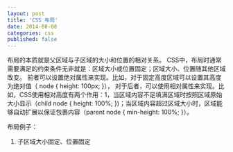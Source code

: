 ```yaml
---
layout: post
title: 'CSS 布局'
date: 2014-08-08
categories: css
published: false
---
```


布局的本质就是父区域与子区域的大小和位置的相对关系。
CSS中，布局时通常需要满足的约束条件无非就是：区域大小或位置固定；区域大小、位置随其他区域改变。
前者可以设置绝对属性来实现。比如，对于固定高度区域可以设置其高度为绝对值（ node { height: 100px; }），
对于后者，可以使用相对属性来实现。比如，CSS使用相对高度有两个作用：1，当区域内容不足填满区域时按照区域原始大小显示（child node { height: 100%; })；当区域内容超过区域大小时，区域能够自动扩展以保证包裹内容（parent node { min-height: 100%; }）。

布局例子：
1. 子区域大小固定、位置固定
